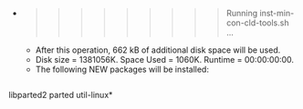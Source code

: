 * >>>>>>>>> Running inst-min-con-cld-tools.sh ...
  * After this operation, 662 kB of additional disk space will be used.
  * Disk size = 1381056K. Space Used = 1060K. Runtime = 00:00:00:00.
  * The following NEW packages will be installed:
  ```bash
libparted2 parted util-linux*
  ```
